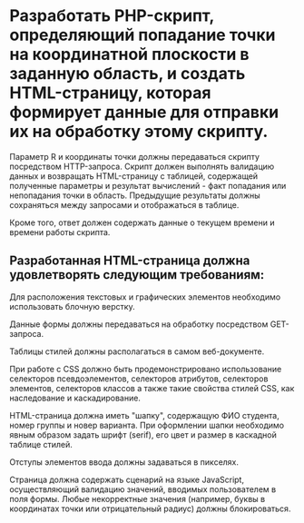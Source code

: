 # Разработать PHP-скрипт, определяющий попадание точки на координатной плоскости в заданную область, и создать HTML-страницу, которая формирует данные для отправки их на обработку этому скрипту.

Параметр R и координаты точки должны передаваться скрипту посредством HTTP-запроса. Скрипт должен выполнять валидацию данных и возвращать HTML-страницу с таблицей, содержащей полученные параметры и результат вычислений - факт попадания или непопадания точки в область. Предыдущие результаты должны сохраняться между запросами и отображаться в таблице.

Кроме того, ответ должен содержать данные о текущем времени и времени работы скрипта.

## Разработанная HTML-страница должна удовлетворять следующим требованиям:

Для расположения текстовых и графических элементов необходимо использовать блочную верстку.

Данные формы должны передаваться на обработку посредством GET-запроса.

Таблицы стилей должны располагаться в самом веб-документе.

При работе с CSS должно быть продемонстрировано использование селекторов псевдоэлементов, селекторов атрибутов, селекторов элементов, селекторов классов а также такие свойства стилей CSS, как наследование и каскадирование.

HTML-страница должна иметь "шапку", содержащую ФИО студента, номер группы и новер варианта. При оформлении шапки необходимо явным образом задать шрифт (serif), его цвет и размер в каскадной таблице стилей.

Отступы элементов ввода должны задаваться в пикселях.

Страница должна содержать сценарий на языке JavaScript, осуществляющий валидацию значений, вводимых пользователем в поля формы. Любые некорректные значения (например, буквы в координатах точки или отрицательный радиус) должны блокироваться.
